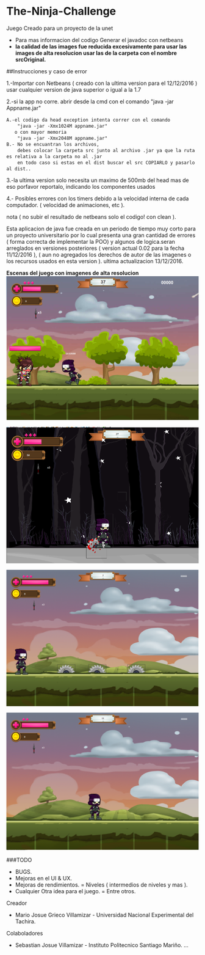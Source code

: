 # The-Ninja-Challenge
Juego Creado para un proyecto de la unet 
- Para mas informacion del codigo Generar el javadoc con netbeans
- **la calidad de las images fue reducida excesivamente para usar las images de alta resolucion usar las de la carpeta con el nombre
srcOriginal.**

##Instrucciones y caso de error 

1.-Importar con Netbeans ( creado con la ultima version para el 12/12/2016 ) usar cualquier version de java superior o igual a la 1.7


2.-si la app no corre. abrir desde la cmd con el comando "java -jar Appname.jar"
	
	A.-el codigo da head exception intenta correr con el comando 
		"java -jar -Xmx1024M appname.jar"
	   o con mayor memoria 
		"java -jar -Xmx2048M appname.jar"
	B.- No se encuantran los archivos,
		debes colocar la carpeta src junto al archivo .jar ya que la ruta es relativa a la carpeta no al .jar
		en todo caso si estas en el dist buscar el src COPIARLO y pasarlo al dist..

3.-la ultima version solo necesita un maximo de 500mb del head mas de eso porfavor reportalo, indicando los componentes usados

4.- Posibles errores con los timers debido a la velocidad interna de cada computador. ( velocidad de animaciones, etc ).

nota ( no subir el resultado de netbeans solo el codigo! con clean ).



Esta aplicacion de java fue creada en un periodo de tiempo muy corto
para un proyecto universitario por lo cual presenta una gran cantidad de errores ( forma correcta de implementar la POO)
y algunos de logica.seran arreglados en versiones posteriores ( version actual 0.02 para la fecha 11/12/2016 ),
( aun no agregados los derechos de autor de las imagenes o los recursos usados en esta version ).
ultima actualizacion 13/12/2016.

**Escenas del juego con imagenes de alta resolucion**
![Alt text](/1.png "Level del Juego")

![Alt text](/2.png "Level del Juego")

![Alt text](/3.png "Level del Juego")

![Alt text](/4.png "Level del Juego")


###TODO
 - BUGS.
 - Mejoras en el UI & UX.
 - Mejoras de rendimientos.
 = Niveles ( intermedios de niveles y mas ). 
 - Cualquier Otra idea para el juego.
 = Entre otros.

Creador

 - Mario Josue Grieco Villamizar - Universidad Nacional Experimental del Tachira. 
 
Colaboladores

 - Sebastian Josue Villamizar  - Instituto Politecnico Santiago Mariño.
 ...
